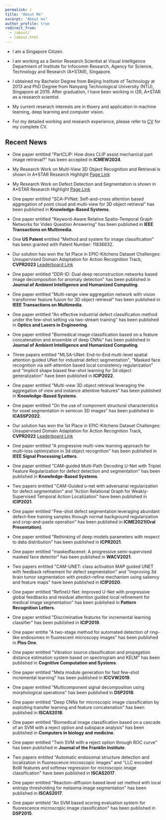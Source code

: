 ```yaml
---
permalink: /
title: "About Me"
excerpt: "About me"
author_profile: true
redirect_from: 
  - /about/
  - /about.html
---
```


- I am a Singapore Citizen.

- I am working as a Senior Research Scientist at Visual Intelligence Department of Institute for Infocomm Research, Agency for Science, Technology and Research (A*STAR), Singapore. 

- I obtained my Bachelor Degree from Beijing Institute of Technology at 2013 and PhD Degree from Nanyang Technological University (NTU), Singapore at 2019. After graduation, I have been working in I2R, A*STAR as a research scientist.

- My current reserach interests are in thoery and application in machine learning, deep learning and computer vision.

- For my detailed working and research experience, please refer to [CV](/files/Lin_Dongyun_CV_V1.pdf) for my complete CV.

## Recent News
- One paper entitled "PartCLIP: How does CLIP assist mechanical part image retrieval?" has been accepted in **ICMEW2024**.

- My Research Work on Multi-View 3D Object Recognition and Retrieval is shown in A*STAR Research Highlight [Page Link](https://research.a-star.edu.sg/articles/highlights/algorithms-give-computers-stereoscopic-vision/)
  
- My Research Work on Defect Detection and Segmentation is shown in A*STAR Research Highlight [Page Link](https://research.a-star.edu.sg/articles/highlights/a-smarter-way-to-detect-defects/)

- One paper entitled "SCA-PVNet: Self-and-cross attention based aggregation of point cloud and multi-view for 3D object retrieval" has been published in **Knowledge-Based Systems**.
  
- One paper entitled "Keyword-Aware Relative Spatio-Temporal Graph Networks for Video Question Answering" has been published in **IEEE Transactions on Multimedia**.
  
- One **US Patent** entitled "Method and system for image classification" has been granted with Patent Number: 11836632.
  
- Our solution has won the 1st Place in EPIC-Kitchens Dataset Challenges: Unsupervised Domain Adaptation for Action Recognition Track, **CVPR2023** [Leaderboard Link](https://epic-kitchens.github.io/2023)

- One paper entitled "DDR-ID: Dual deep reconstruction networks based image decomposition for anomaly detection" has been published in **Journal of Ambient Intelligence and Humanized Computing**.
  
- One paper entitled "Multi-range view aggregation network with vision transformer feature fusion for 3D object retrieval" has been published in **IEEE Transactions on Multimedia**.
  
- One paper entitled "An effective industrial defect classification method under the few-shot setting via two-stream training" has been published in **Optics and Lasers in Engineering**.
  
- One paper entitled "Biomedical image classification based on a feature concatenation and ensemble of deep CNNs" has been published in **Journal of Ambient Intelligence and Humanized Computing**.

- Three papers entitled "MLSA-UNet: End-to-End multi-level spatial attention guided UNet for industrial defect segmentation", "Masked face recognition via self-attention based local consistency regularization" and "Implicit shape biased few-shot learning for 3d object generalization" have been published in **ICIP2022**.

- One paper entitled "Multi-view 3D object retrieval leveraging the aggregation of view and instance attentive features" has been published in **Knowledge-Based Systems**.

- One paper entitled "On the use of component structural characteristics for voxel segmentation in semicon 3D images" has been published in **ICASSP2022**.

- Our solution has won the 1st Place in EPIC-Kitchens Dataset Challenges: Unsupervised Domain Adaptation for Action Recognition Track, **CVPR2022** [Leaderboard Link](https://epic-kitchens.github.io/2022)

- One paper entitled "A progressive multi-view learning approach for multi-loss optimization in 3d object recognition" has been published in **IEEE Signal Processing Letters**.

- One paper entitled "CAM-guided Multi-Path Decoding U-Net with Triplet Feature Regularization for defect detection and segmentation" has been published in **Knowledge-Based Systems**.

- Two papers entitled "CAM-Guided u-net with adversarial regularization for defect segmentation" and "Action Relational Graph for Weakly-Supervised Temporal Action Localization" have been published in **ICIP2021**.

- One paper entitled "Few-shot defect segmentation leveraging abundant defect-free training samples through normal background regularization and crop-and-paste operation" has been published in **ICME2021(Oral Presentation)**.

- One paper entitled "Rethinking of deep models parameters with respect to data distribution" has been published in **ICPR2021**.

- One paper entitled "maskedfacenet: A progressive semi-supervised masked face detector" has been published in **WACV2021**.

- Two papers entitled "CAM-UNET: class activation MAP guided UNET with feedback refinement for defect segmentation" and "Improving 3d brain tumor segmentation with predict-refine mechanism using saliency and feature maps" have been published in **ICIP2020**.

- One paper entitled "RefineU-Net: Improved U-Net with progressive global feedbacks and residual attention guided local refinement for medical image segmentation" has been published in **Pattern Recognition Letters**.

- One paper entitled "Discriminative features for incremental learning classifier" has been published in **ICIP2019**.

- One paper entitle "A two-stage method for automated detection of ring-like endosomes in fluorescent microscopy images" has been published in **Plos One**.

- One paper entitled "Vibration source classification and propagation distance estimation system based on spectrogram and KELM" has been published in **Cognitive Computation and Systems**.

- One paper entitled "Meta module generation for fast few-shot incremental learning" has been published in **ICCVW2019**.

- One paper entitled "Multicomponent signal decomposition using morphological operations" has been published in **DSP2018**.

- One paper entitled "Deep CNNs for microscopic image classification by exploiting transfer learning and feature concatenation" has been published in **ISCAS2018**.

- One paper entitled "Biomedical image classification based on a cascade of an SVM with a reject option and subspace analysis" has been published in **Computers in biology and medicine**.

- One paper entitled "Twin SVM with a reject option through ROC curve" has been published in **Journal of the Franklin Institute**.

- Two papers entitled "Automatic endosomal structure detection and localization in fluorescence microscopic images" and "LLC encoded BoW features and softmax regression for microscopic image classification" have been published in **ISCAS2017**.

- One paper entitled "Reaction-diffusion based level set method with local entropy thresholding for melasma image segmentation" has been published in **ISCAS2017**.

- One paper entiteld "An SVM based scoring evaluation system for fluorescence microscopic image classification" has been published in **DSP2015**.
